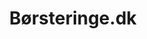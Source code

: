 ---
title: 'Børsteringe.dk'
description: 'Lorem ipsum dolor sit amet'
pubDate: '21 jan 2024'
heroImage: '/project/børsteringe.jpeg'
isPost: false
colSize: 1
---